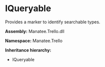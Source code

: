# IQueryable

Provides a marker to identify searchable types.

**Assembly:** Manatee.Trello.dll

**Namespace:** Manatee.Trello

**Inheritance hierarchy:**

- IQueryable

